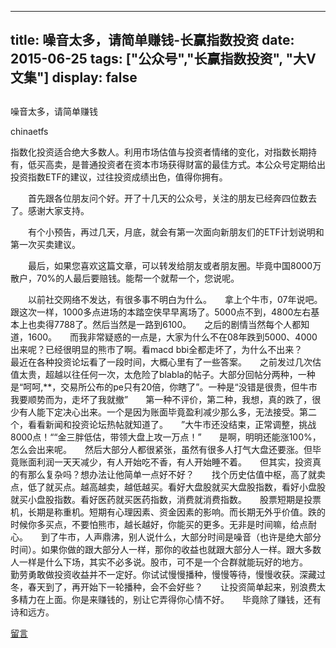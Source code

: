 
---
title:  噪音太多，请简单赚钱-长赢指数投资
date: 2015-06-25
tags: ["公众号","长赢指数投资", "大V文集"]
display: false
---


## 



噪音太多，请简单赚钱




chinaetfs




指数化投资适合绝大多数人。利用市场估值与投资者情绪的变化，对指数长期持有，低买高卖，是普通投资者在资本市场获得财富的最佳方式。本公众号定期给出投资指数ETF的建议，过往投资成绩出色，值得你拥有。


　　首先跟各位朋友问个好。开了十几天的公众号，关注的朋友已经奔四位数去了。感谢大家支持。



　　有个小预告，再过几天，月底，就会有第一次面向新朋友们的ETF计划说明和第一次买卖建议。



　　最后，如果您喜欢这篇文章，可以转发给朋友或者朋友圈。毕竟中国8000万散户，70%的人最后要赔钱。能帮一个就帮一个，您说呢。











　　以前社交网络不发达，有很多事不明白为什么。　　拿上个牛市，07年说吧。　　跟这次一样，1000多点进场的本踏空侠早早离场了。5000点不到，4800左右基本上也卖得7788了。然后当然是一路到6100。　　之后的剧情当然每个人都知道，1600。　　而我非常疑惑的一点是，大家为什么不在08年跌到5000、4000出来呢？已经很明显的熊市了啊。看macd bbi全都走坏了，为什么不出来？　　最近在各种投资论坛看了一段时间，大概心里有了一些答案。　　之前发过几次估值太贵，超越以往任何一次，太危险了blabla的帖子。大部分回帖分两种，一种是“呵呵,**，交易所公布的pe只有20倍，你瞎了”。一种是“没错是很贵，但牛市我要顺势而为，走坏了我就撤”　　第一种不评价，第二种，我想，真的跌了，很少有人能下定决心出来。一个是因为账面毕竟盈利减少那么多，无法接受。第二个，看看新闻和投资论坛热帖就知道了。　　”大牛市还没结束，正常调整，挑战8000点！““金三胖低估，带领大盘上攻一万点！”　　是啊，明明还能涨100%，怎么会出来呢。　　然后大部分人都很紧张，虽然有很多人打气大盘还要涨。但毕竟账面利润一天天减少，有人开始吃不香，有人开始睡不着。　　但其实，投资真的有那么复杂吗？想办法让他简单一点好不好？　　找个历史估值中枢，高了就卖点，低了就买点。越高越卖，越低越买。看好大盘股就买大盘股指数，看好小盘股就买小盘股指数。看好医药就买医药指数，消费就消费指数。　　股票短期是投票机，长期是称重机。短期有心理因素、资金因素的影响。而长期无外乎价值。跌的时候你多买点，不要怕熊市，越长越好，你能买的更多。无非是时间嘛，给点耐心。　　到了牛市，人声鼎沸，别人说什么，大部分时间是噪音（也许是绝大部分时间）。如果你做的跟大部分人一样，那你的收益也就跟大部分人一样。跟大多数人一样是什么下场，其实不必多说。股市，可不是一个合群就能玩好的地方。　　勤劳勇敢做投资收益并不一定好。你试试慢慢播种，慢慢等待，慢慢收获。深藏过冬，春天到了，再开始下一轮播种，会不会好些？　　让投资简单起来，别浪费太多精力在上面。你是来赚钱的，别让它弄得你心情不好。　　毕竟除了赚钱，还有诗和远方。









[留言](javascript:;)


